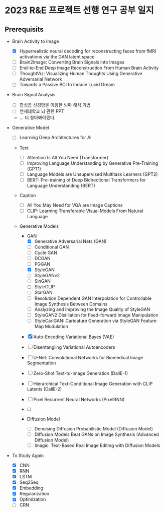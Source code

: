 # 2023 R&E 프로젝트 선행 연구 공부 일지

## Prerequisits

-   Brain Activity to Image

    -   [x] Hyperrealistic neural decoding for reconstructing faces from fMRI activations via the GAN latent space
    -   [ ] Brain2Image: Converting Brain Signals into Images
    -   [ ] End-to-End Deep Image Reconstruction From Human Brain Activity
    -   [ ] ThoughtViz: Visualizing Human Thoughts Using Generative Adversarial Network
    -   [ ] Towards a Passive BCI to Induce Lucid Dream

-   Brain Signal Analysis

    -   [ ] 합성곱 신경망을 이용한 뇌파 해석 기법
    -   [ ] 연세대학교 뇌 관련 PPT
    -   ... 더 찾아봐야겠다.

-   Generative Model

    -   [ ] Learning Deep Architectures for AI

    -   Text

        -   [ ] Attention Is All You Need (Transformer)
        -   [ ] Improving Language Understanding by Generative Pre-Training (GPT1)
        -   [ ] Language Models are Unsupervised Multitask Learners (GPT2)
        -   [ ] BERT: Pre-training of Deep Bidirectional Transformers for Language Understanding (BERT)

    -   Caption

        -   [ ] All You May Need for VQA are Image Captions
        -   [ ] CLIP: Learning Transferable Visual Models From Natural Language

    -   Generative Models

        - GAN
          -   [x] Generative Adversarial Nets (GAN)
          -   [ ] Conditional GAN
          -   [ ] Cycle GAN
          -   [ ] DCGAN
          -   [ ] PGGAN
          -   [x] StyleGAN
          -   [ ] StyleGANv2
          -   [ ] SinGAN
          -   [ ] StyleCLIP
          -   [ ] StarGAN
          -   [ ] Resolution Dependent GAN Interpolation for Controllable Image Synthesis Between Domains
          -   [ ] Analyzing and Improving the Image Quality of StyleGAN
          -   [ ] StyleGAN2 Distillation for Feed-forward Image Manipulation
          -   [ ] StyleCariGAN: Caricature Generation via StyleGAN Feature Map Modulation

        -   [x] Auto-Encoding Variational Bayes (VAE)
        -   [ ] Disentangling Variational Autoencoders
        -   [ ] U-Net: Convolutional Networks for Biomedical Image Segmentation

        -   [ ] Zero-Shot Text-to-Image Generation (DallE-1)
        -   [ ] Hierarchical Text-Conditional Image Generation with CLIP Latents (DallE-2)

        -   [ ] Pixel Recurrent Neural Networks (PixelRNN)
        -   [ ] 
        - Diffusion Model

            -   [ ] Denoising Diffusion Probabilistic Model (Diffusion Model)
            -   [ ] Diffusion Models Beat GANs on Image Synthesis (Advanced Diffusion Model)
            -   [ ] Imagic: Text-Based Real Image Editing with Diffusion Models

-   To Study Again
    -   [x] CNN
    -   [x] RNN
    -   [x] LSTM
    -   [x] Seq2Seq
    -   [x] Embedding
    -   [x] Regularization
    -   [x] Optimization
    -   [ ] CRN
